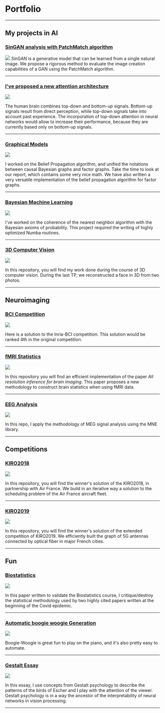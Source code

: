 # Portfolio 

---

## My projects in AI

<h3><a href="https://github.com/crsegerie/numerical_imaging">SinGAN analysis with PatchMatch algorithm</a></h3>
<img src="images/projects/SinGAN.png?raw=true"/>
SinGAN is a generative model that can be learned from a single natural image. We propose a rigorous method to evaluate the image creation capabilities of a GAN using the PatchMatch algorithm.

---

<h3><a href="https://github.com/crsegerie/modular_neural_networks">I've proposed a new attention architecture</a></h3>
<img src="images/projects/architecture.PNG?raw=true"/>

The human brain combines top-down and bottom-up signals. Bottom-up signals result from direct perception, while top-down signals take into account past experience. The incorporation of top-down attention in neural networks would allow to increase their performance, because they are currently based only on bottom-up signals.

---

<h3><a href="https://github.com/clement-bonnet/belief-propagation">Graphical Models</a></h3>
<img src="images/projects/Factorgraph.jpg?raw=true"/>

I worked on the Belief Propagation algorithm, and unified the notations between causal Bayesian graphs and factor graphs. Take the time to look at our report, which contains some very nice math. We have also written a very versatile implementation of the belief propagation algorithm for factor graphs.

---

<h3><a href="https://github.com/crsegerie/bayesian_nearest_neighbors">Bayesian Machine Learning</a></h3>
<img src="images/projects/bayesian_machine_learning.png?raw=true"/>

I've worked on the coherence of the nearest neighbor algorithm with the Bayesian axioms of probability. This project required the writing of highly optimized Numba routines.

---

<h3><a href="https://github.com/crsegerie/3D-computer-vision">3D Computer Vision</a></h3>
<img src="images/projects/3D_reconstruction.jpg?raw=true"/>

In this repository, you will find my work done during the course of 3D computer vision. During the last TP, we reconstructed a face in 3D from two photos.

---


<!-- ### My project in Data science

- [Project 1 Title](http://example.com/)
- [Project 2 Title](http://example.com/)
- [Project 3 Title](http://example.com/)
- [Project 4 Title](http://example.com/)
- [Project 5 Title](http://example.com/)

--- -->

## Neuroimaging

<h3><a href="https://github.com/crsegerie/bci_competition">BCI Competition</a></h3>
<img src="images/projects/BCI_Compet.jpg?raw=true"/>

Here is a solution to the Inria-BCI competition. This solution would be ranked 4th in the original competition.

---

<h3><a href="https://github.com/crsegerie/project_all_resolution_inference">fMRI Statistics</a></h3>
<img src="images/projects/all_resolution_inference.PNG?raw=true"/>

In this repository you will find an efficient implementation of the paper *All resolution inference for brain imaging*. This paper proposes a new methodology to construct brain statistics when using fMRI data.

---

<h3><a href="https://github.com/crsegerie/welcome_duty">EEG Analysis</a></h3>
<img src="images/projects/source_reconstruction.PNG?raw=true"/>

In this repo, I apply the methodology of MEG signal analysis using the MNE library.

<!-- ---

[Brain Parcellation](https://drive.google.com/file/d/1-VT9Q6qrTlRcIzW2x7wWg_TaFNhuTnKn/view?usp=sharing)
<img src="images/projects/ward_parcellation.png?raw=true"/>
I worked on brain parcellation using Ward's statistics.
-->
--- 


## Competitions

<h3><a href="https://github.com/crsegerie/kiro2018">KIRO2018</a></h3>
<img src="images/projects/air_france.jpg?raw=true"/>

In this repository, you will find the winner's solution of the KIRO2018, in partnership with Air France. We build in an iterative way a solution to the scheduling problem of the Air France aircraft fleet.

---

<h3><a href="https://github.com/crsegerie/kiroptimiste/tree/master">KIRO2019</a></h3>
<img src="images/projects/5G.jpg?raw=true"/>

In this repository, you will find the winner's solution of the extended competition of KIRO2019. We efficiently built the graph of 5G antennas connected by optical fiber in major French cities.

---

## Fun

<h3><a href="pdf/Biostatistics_Exam_Segerie.pdf">Biostatistics</a></h3>
<img src="images/projects/covid.jpg?raw=true"/>

In this paper written to validate the Biostatistics course, I critique/destroy the statistical methodology used by two highly cited papers written at the beginning of the Covid epidemic.

---

<h3><a href="https://colab.research.google.com/drive/11hX10ErHX1yGKVAHHJs4iYjJkjsTXoeZ?usp=sharing">Automatic boogie woogie Generation</a></h3>
<img src="images/projects/boogie.png?raw=true"/>

Boogie-Woogie is great fun to play on the piano, and it's also pretty easy to automate.

---

<h3><a href="pdf/Course2-SEGERIE-Charbel-Raphael.pdf">Gestalt Essay</a></h3>
<img src="images/projects/Escher.jpg?raw=true"/>

In this essay, I use concepts from Gestalt psychology to describe the patterns of the birds of Escher and I play with the attention of the viewer. Gestalt psychology is in a way the ancestor of the interpretability of neural networks in vision processing.


---